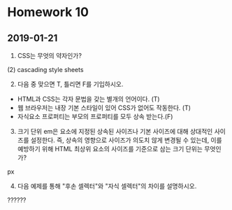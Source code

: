 # Homework 10

## 2019-01-21

1. CSS는 무엇의 약자인가?

(2) cascading style sheets



2. 다음 중 맞으면 T, 틀리면 F를 기입하시오.

- HTML과 CSS는 각자 문법을 갖는 별개의 언어이다. (T)
- 웹 브라우저는 내장 기본 스타일이 있어 CSS가 없어도 작동한다. (T)
- 자식요소 프로퍼티는 부모의 프로퍼티를 모두 상속 받는다.(F)



3. 크기 단위 em은 요소에 지정된 상속된 사이즈나 기본 사이즈에 대해 상대적인 사이즈를 설정한다. 즉, 상속의 영향으로 사이즈가 의도치 않게 변경될 수 있는데, 이를 예방하기 위해 HTML  최상위 요소의 사이즈를 기준으로 삼는 크기 단위는 무엇인가?

px



4. 다음 예제를 통해 "후손 셀렉터"와 "자식 셀렉터"의 차이를 설명하시오.

??????